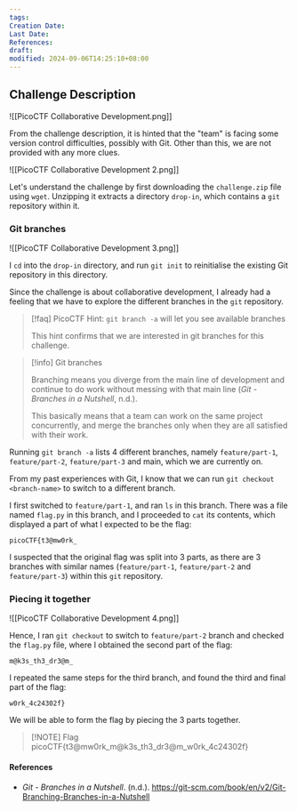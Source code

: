 ```yaml
---
tags: 
Creation Date: 
Last Date: 
References: 
draft: 
modified: 2024-09-06T14:25:10+08:00
---
```

## Challenge Description

![[PicoCTF Collaborative Development.png]]

From the challenge description, it is hinted that the "team" is facing some version control difficulties, possibly with Git. Other than this, we are not provided with any more clues.

![[PicoCTF Collaborative Development 2.png]]

Let's understand the challenge by first downloading the `challenge.zip` file using `wget`. Unzipping it extracts a directory `drop-in`, which contains a `git` repository within it.

### Git branches
![[PicoCTF Collaborative Development 3.png]]

I `cd` into the `drop-in` directory, and run `git init` to reinitialise the existing Git repository in this directory. 

Since the challenge is about collaborative development, I already had a feeling that we have to explore the different branches in the `git` repository. 

>[!faq] PicoCTF Hint: `git branch -a` will let you see available branches
>
>This hint confirms that we are interested in git branches for this challenge.

>[!info] Git branches
>
>Branching means you diverge from the main line of development and continue to do work without messing with that main line (_Git - Branches in a Nutshell_, n.d.).
>
>This basically means that a team can work on the same project concurrently, and merge the branches only when they are all satisfied with their work.

Running `git branch -a` lists 4 different branches, namely `feature/part-1`, `feature/part-2`, `feature/part-3` and main, which we are currently on.

From my past experiences with Git, I know that we can run `git checkout <branch-name>` to switch to a different branch. 

I first switched to `feature/part-1`, and ran `ls` in this branch. There was a file named `flag.py` in this branch, and I proceeded to `cat` its contents, which displayed a part of what I expected to be the flag:

```
picoCTF{t3@mw0rk_
```

I suspected that the original flag was split into 3 parts, as there are 3 branches with similar names (`feature/part-1`, `feature/part-2` and `feature/part-3`) within this `git` repository.

### Piecing it together
![[PicoCTF Collaborative Development 4.png]]

Hence, I ran `git checkout` to switch to `feature/part-2` branch and checked the `flag.py` file, where I obtained the second part of the flag:

```
m@k3s_th3_dr3@m_
```

I repeated the same steps for the third branch, and found the third and final part of the flag:

```
w0rk_4c24302f}
```

We will be able to form the flag by piecing the 3 parts together.

> [!NOTE] Flag
> picoCTF{t3@mw0rk_m@k3s_th3_dr3@m_w0rk_4c24302f}

#### References
- _Git - Branches in a Nutshell_. (n.d.). https://git-scm.com/book/en/v2/Git-Branching-Branches-in-a-Nutshell